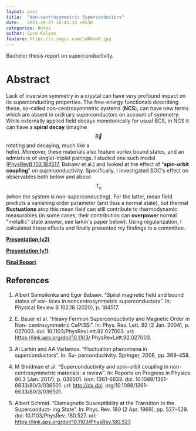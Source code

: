 ```yaml
---
layout: post
title:  "Non-centrosymmetric Superconductors"
date:   2021-10-27 16:41:33 +0530
categories: Notes
author: Guru Kalyan
feature: https://i.imgur.com/LmN4maY.jpg
---
```


Bachelor thesis report on superconductivity.

# Abstract
<!-- States formed by pairing in a superconductor can be classified according to their parity (for even frequency), namely
as even or odd parity (singlet or triplet respectively). However, this classification, relies on the presence of an inversion centre. -->

Lack of inversion symmetry in a crystal can have very profound impact on its
superconducting properties. The free-energy functionals describing these,
so-called non-centrosymmetric systems (**NCS**), can have new terms which are absent in ordinary superconductors
on account of symmetry. While externally applied field decays monotonically for usual BCS, in NCS
it can have a **spiral** **decay** (imagine $$ \vec{B} $$ rotating and decaying, much like a   
helix). Moreover, these materials also feature vortex bound states, and an admixture of
singlet-triplet pairings. I studied one such model ([PhysRevB.102.184517](https://journals.aps.org/prb/abstract/10.1103/PhysRevB.102.184517), Babaev et al.) and looked at the effect of "**spin**-**orbit**
**coupling**" on superconductivity. Specifically, I investigated SOC's effect
on observables both below and above $$ T_c $$ (when the system is non-superconducting). For the latter, mean field predicts a vanishing order parameter (and thus a normal state), but thermal **fluctuations** atop this mean field can still contribute to thermodynamic measurables (in some cases, their contribution can **overpower** normal "metallic" state answer, see larkin's paper below). Using regularization, I calculated these effects and finally presented my findings to a committee.





**<a href="https://guruzeta.github.io/sun/pdfs/btp_phaseone_vtwo.pdf" target="_blank">
Presentation (v2)</a>**

**<a href="https://guruzeta.github.io/sun/pdfs/btp_phase1_slides.pdf" target="_blank">
Presentation (v1)</a>**

**<a href="https://guruzeta.github.io/sun/pdfs/btp_phase1.pdf" target="_blank">
Final Report</a>**

## References

1. Albert Samoilenka and Egor Babaev. “Spiral magnetic field and bound states of vor- tices in noncentrosymmetric superconductors”. In: Physical Review B 102.18 (2020), p. 184517.
2. E. Bauer et al. “Heavy Fermion Superconductivity and Magnetic Order in Non- centrosymmetric CePt3Si”. In: Phys. Rev. Lett. 92 (2 Jan. 2004), p. 027003. doi: 10.1103/PhysRevLett.92.027003. url: https://link.aps.org/doi/10.1103/ PhysRevLett.92.027003.

3. AI Larkin and AA Varlamov. “Fluctuation phenomena in superconductors”. In: Su- perconductivity. Springer, 2008, pp. 369–458.

4. M Smidman et al. “Superconductivity and spin–orbit coupling in non-centrosymmetric materials: a review”. In: Reports on Progress in Physics 80.3 (Jan. 2017), p. 036501. issn: 1361-6633. doi: 10.1088/1361-6633/80/3/036501. url: http://dx.doi. org/10.1088/1361-6633/80/3/036501.

5. Albert Schmid. “Diamagnetic Susceptibility at the Transition to the Superconduct- ing State”. In: Phys. Rev. 180 (2 Apr. 1969), pp. 527–529. doi: 10.1103/PhysRev. 180.527. url: https://link.aps.org/doi/10.1103/PhysRev.180.527.
